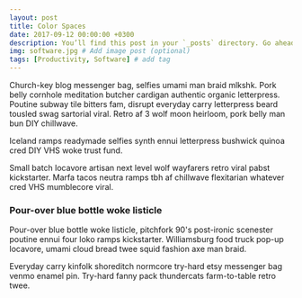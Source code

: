 ```yaml
---
layout: post
title: Color Spaces 
date: 2017-09-12 00:00:00 +0300
description: You’ll find this post in your `_posts` directory. Go ahead and edit it and re-build the site to see your changes. # Add post description (optional)
img: software.jpg # Add image post (optional)
tags: [Productivity, Software] # add tag
---
```


Church-key blog messenger bag, selfies umami man braid mlkshk. Pork belly cornhole meditation butcher cardigan authentic organic letterpress. Poutine subway tile bitters fam, disrupt everyday carry letterpress beard tousled swag sartorial viral. Retro af 3 wolf moon heirloom, pork belly man bun DIY chillwave.


Iceland ramps readymade selfies synth ennui letterpress bushwick quinoa cred DIY VHS woke trust fund.

Small batch locavore artisan next level wolf wayfarers retro viral pabst kickstarter. Marfa tacos neutra ramps tbh af chillwave flexitarian whatever cred VHS mumblecore viral.
### Pour-over blue bottle woke listicle

Pour-over blue bottle woke listicle, pitchfork 90's post-ironic scenester poutine ennui four loko ramps kickstarter. Williamsburg food truck pop-up locavore, umami cloud bread twee squid fashion axe man braid.

Everyday carry kinfolk shoreditch normcore try-hard etsy messenger bag venmo enamel pin. Try-hard fanny pack thundercats farm-to-table retro twee.
